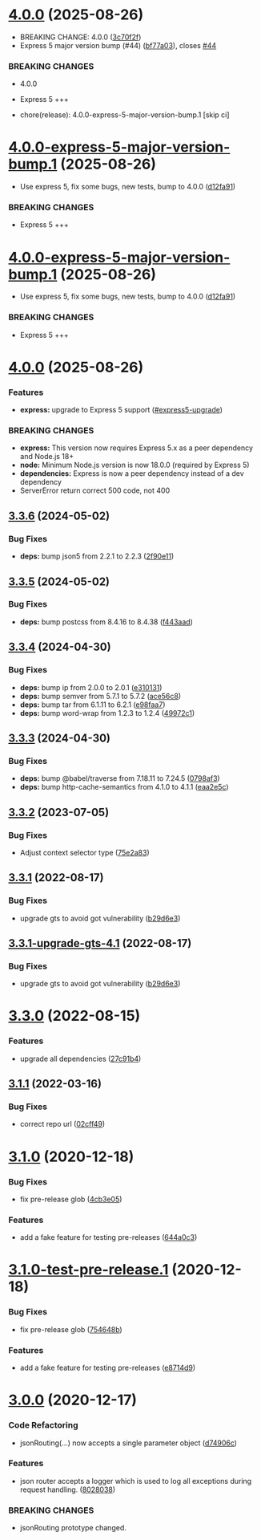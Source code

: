 # [4.0.0](https://github.com/tibber/tibber-express-utils/compare/v3.3.6...v4.0.0) (2025-08-26)


* BREAKING CHANGE: 4.0.0 ([3c70f2f](https://github.com/tibber/tibber-express-utils/commit/3c70f2f62bd1267d7676d99bd34f8693c9cea42c))
* Express 5 major version bump (#44) ([bf77a03](https://github.com/tibber/tibber-express-utils/commit/bf77a03773368f8106e2d5d5ff3d7edeb0baaa17)), closes [#44](https://github.com/tibber/tibber-express-utils/issues/44)


### BREAKING CHANGES

* 4.0.0
* Express 5 +++

* chore(release): 4.0.0-express-5-major-version-bump.1 [skip ci]

# [4.0.0-express-5-major-version-bump.1](https://github.com/tibber/tibber-express-utils/compare/v3.3.6...v4.0.0-express-5-major-version-bump.1) (2025-08-26)

* Use express 5, fix some bugs, new tests, bump to 4.0.0 ([d12fa91](https://github.com/tibber/tibber-express-utils/commit/d12fa91f6bac2ca06a92a00c777e760a6ec7032d))

### BREAKING CHANGES

* Express 5 +++

# [4.0.0-express-5-major-version-bump.1](https://github.com/tibber/tibber-express-utils/compare/v3.3.6...v4.0.0-express-5-major-version-bump.1) (2025-08-26)


* Use express 5, fix some bugs, new tests, bump to 4.0.0 ([d12fa91](https://github.com/tibber/tibber-express-utils/commit/d12fa91f6bac2ca06a92a00c777e760a6ec7032d))


### BREAKING CHANGES

* Express 5 +++

# [4.0.0](https://github.com/tibber/tibber-express-utils/compare/v3.3.6...v4.0.0) (2025-08-26)


### Features

* **express:** upgrade to Express 5 support ([#express5-upgrade](https://github.com/tibber/tibber-express-utils/commit/express5-upgrade))

### BREAKING CHANGES

* **express:** This version now requires Express 5.x as a peer dependency and Node.js 18+
* **node:** Minimum Node.js version is now 18.0.0 (required by Express 5)
* **dependencies:** Express is now a peer dependency instead of a dev dependency
* ServerError return correct 500 code, not 400

## [3.3.6](https://github.com/tibber/tibber-express-utils/compare/v3.3.5...v3.3.6) (2024-05-02)


### Bug Fixes

* **deps:** bump json5 from 2.2.1 to 2.2.3 ([2f90e11](https://github.com/tibber/tibber-express-utils/commit/2f90e1132eb274ba254cde01f9e33439a9d6062a))

## [3.3.5](https://github.com/tibber/tibber-express-utils/compare/v3.3.4...v3.3.5) (2024-05-02)


### Bug Fixes

* **deps:** bump postcss from 8.4.16 to 8.4.38 ([f443aad](https://github.com/tibber/tibber-express-utils/commit/f443aada209d52f092aa7e46f37f0d13aadc23e1))

## [3.3.4](https://github.com/tibber/tibber-express-utils/compare/v3.3.3...v3.3.4) (2024-04-30)


### Bug Fixes

* **deps:** bump ip from 2.0.0 to 2.0.1 ([e310131](https://github.com/tibber/tibber-express-utils/commit/e3101318f706c7ebccf1c1411386fe7f11c1cc61))
* **deps:** bump semver from 5.7.1 to 5.7.2 ([ace56c8](https://github.com/tibber/tibber-express-utils/commit/ace56c89006913b815d1a213845df2e5fc7d5705))
* **deps:** bump tar from 6.1.11 to 6.2.1 ([e98faa7](https://github.com/tibber/tibber-express-utils/commit/e98faa752d7963b2a7b073a9e2237959ed14c25c))
* **deps:** bump word-wrap from 1.2.3 to 1.2.4 ([49972c1](https://github.com/tibber/tibber-express-utils/commit/49972c17ddec44111fa5af502f6502f76ef33b6c))

## [3.3.3](https://github.com/tibber/tibber-express-utils/compare/v3.3.2...v3.3.3) (2024-04-30)


### Bug Fixes

* **deps:** bump @babel/traverse from 7.18.11 to 7.24.5 ([0798af3](https://github.com/tibber/tibber-express-utils/commit/0798af346502aaae020debed8ef69f08aae5501a))
* **deps:** bump http-cache-semantics from 4.1.0 to 4.1.1 ([eaa2e5c](https://github.com/tibber/tibber-express-utils/commit/eaa2e5cddbdc928d8bd74c0b4cb07ac10853a8bc))

## [3.3.2](https://github.com/tibber/tibber-express-utils/compare/v3.3.1...v3.3.2) (2023-07-05)


### Bug Fixes

* Adjust context selector type ([75e2a83](https://github.com/tibber/tibber-express-utils/commit/75e2a83d99f63caad2f79b2bb1e20879ec7ca3e8))

## [3.3.1](https://github.com/tibber/tibber-express-utils/compare/v3.3.0...v3.3.1) (2022-08-17)


### Bug Fixes

* upgrade gts to avoid got vulnerability ([b29d6e3](https://github.com/tibber/tibber-express-utils/commit/b29d6e3a7152c086a257512c9669b32c6819af42))

## [3.3.1-upgrade-gts-4.1](https://github.com/tibber/tibber-express-utils/compare/v3.3.0...v3.3.1-upgrade-gts-4.1) (2022-08-17)


### Bug Fixes

* upgrade gts to avoid got vulnerability ([b29d6e3](https://github.com/tibber/tibber-express-utils/commit/b29d6e3a7152c086a257512c9669b32c6819af42))

# [3.3.0](https://github.com/tibber/tibber-express-utils/compare/v3.2.0...v3.3.0) (2022-08-15)


### Features

* upgrade all dependencies ([27c91b4](https://github.com/tibber/tibber-express-utils/commit/27c91b447a612d56a9f24b0663ecac2d793d99bd))

## [3.1.1](https://github.com/tibber/tibber-express-utils/compare/v3.1.0...v3.1.1) (2022-03-16)


### Bug Fixes

* correct repo url ([02cff49](https://github.com/tibber/tibber-express-utils/commit/02cff4955ad3e6caea872b8443f4630fe1318e36))

# [3.1.0](https://github.com/tibbercom/tibber-express-utils/compare/v3.0.0...v3.1.0) (2020-12-18)


### Bug Fixes

* fix pre-release glob ([4cb3e05](https://github.com/tibbercom/tibber-express-utils/commit/4cb3e058511d3b3473ac7ec428283bd9f3ee50c3))


### Features

* add a fake feature for testing pre-releases ([644a0c3](https://github.com/tibbercom/tibber-express-utils/commit/644a0c37e318a770d124f005a1442016893d7ff6))

# [3.1.0-test-pre-release.1](https://github.com/tibbercom/tibber-express-utils/compare/v3.0.0...v3.1.0-test-pre-release.1) (2020-12-18)


### Bug Fixes

* fix pre-release glob ([754648b](https://github.com/tibbercom/tibber-express-utils/commit/754648bbd3c5febe33264a91269c6ac4153c324a))


### Features

* add a fake feature for testing pre-releases ([e8714d9](https://github.com/tibbercom/tibber-express-utils/commit/e8714d97bd5752d9cff0a7fe93515572b4774d31))

# [3.0.0](https://github.com/tibbercom/tibber-express-utils/compare/v2.1.0...v3.0.0) (2020-12-17)


### Code Refactoring

* jsonRouting(...) now accepts a single parameter object ([d74906c](https://github.com/tibbercom/tibber-express-utils/commit/d74906c52e3f21bbc4a888babfd70e3b0a7f0625))


### Features

* json router accepts a logger which is used to log all exceptions during request handling. ([8028038](https://github.com/tibbercom/tibber-express-utils/commit/8028038d3e226ce749d31c776147c4537d3ae3c2))


### BREAKING CHANGES

* jsonRouting prototype changed.
